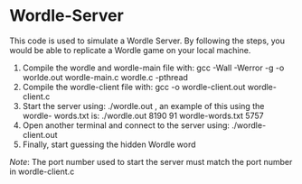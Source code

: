 # Wordle-Server

This code is used to simulate a Wordle Server. By following the steps, you would be able to replicate a Wordle game on your local machine.

1) Compile the wordle and wordle-main file with: gcc -Wall -Werror -g -o worlde.out wordle-main.c wordle.c -pthread
2) Compile the wordle-client file with: gcc -o wordle-client.out wordle-client.c
3) Start the server using: ./wordle.out <port-number> <seed> <dictionary-filename> <number-of-words>, an example of this using the wordle- 
   words.txt is: ./wordle.out 8190 91 wordle-words.txt 5757
4) Open another terminal and connect to the server using: ./wordle-client.out
5) Finally, start guessing the hidden Wordle word

*Note*: The port number used to start the server must match the port number in wordle-client.c
